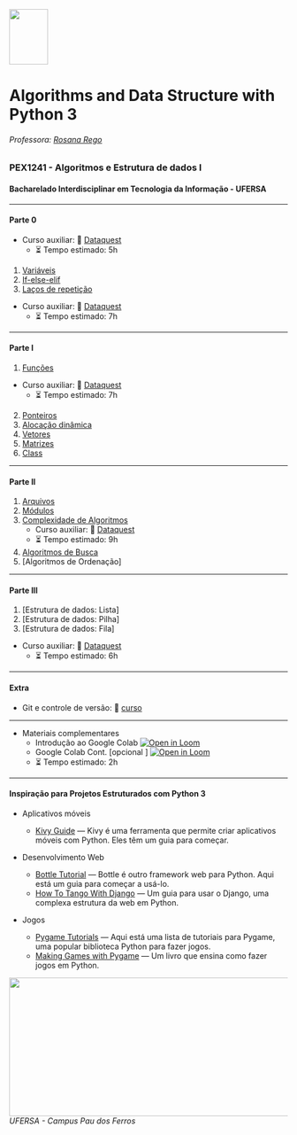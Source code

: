 <div>

  <img src="https://github.com/roscibely/algorithms-and-data-structure/blob/main/Ufersa.png" width="70" height="100">
</div>

# Algorithms and Data Structure with Python 3
###### Professora: [Rosana Rego](https://github.com/roscibely)

### PEX1241 - Algoritmos e Estrutura de dados I
#### Bacharelado Interdisciplinar em Tecnologia da Informação - UFERSA

---
#### Parte 0 
- Curso auxiliar: 🤜 [Dataquest](https://www.dataquest.io/course/introduction-to-python/)
  - :hourglass_flowing_sand: Tempo estimado: 5h
  
1. [Variáveis](https://github.com/roscibely/data-structure-with-python/tree/develop/variaveis)
2. [If-else-elif](https://github.com/roscibely/data-structure-with-python/tree/develop/condicional)
3. [Laços de repetição](https://github.com/roscibely/data-structure-with-python/tree/develop/loops)
- Curso auxiliar: 🤜 [Dataquest](https://www.dataquest.io/course/for-loops-and-conditional-statements-in-python/)
  - :hourglass_flowing_sand: Tempo estimado: 7h
---

#### Parte I 
1. [Funções](https://github.com/roscibely/data-structure-with-python/tree/main/functions)
 - Curso auxiliar: 🤜 [Dataquest](https://www.dataquest.io/course/python-functions-and-jupyter-notebook/)
    - :hourglass_flowing_sand: Tempo estimado: 7h
2. [Ponteiros](https://github.com/roscibely/data-structure-with-python/tree/develop/ponteiros)
3. [Alocação dinâmica](https://github.com/roscibely/data-structure-with-python/tree/main/alocacao_dinamica)
4. [Vetores](https://github.com/roscibely/data-structure-with-python/tree/develop/vetores)
5. [Matrizes](https://github.com/roscibely/data-structure-with-python/tree/develop/matrizes)
6. [Class](https://github.com/roscibely/data-structure-with-python/tree/develop/class)

---
#### Parte II

  1. [Arquivos](https://github.com/roscibely/data-structure-with-python/tree/develop/arquivos)
  2. [Módulos](https://github.com/roscibely/data-structure-with-python/tree/develop/modulos)
  3. [Complexidade de Algoritmos](https://github.com/roscibely/data-structure-with-python/blob/develop/complexidade/README.md)
      - Curso auxiliar: 🤜 [Dataquest](https://www.dataquest.io/course/algorithm-complexity/)
       - :hourglass_flowing_sand: Tempo estimado: 9h
  4. [Algoritmos de Busca](https://github.com/roscibely/data-structure-with-python/tree/develop/busca)
  5. [Algoritmos de Ordenação]
---
#### Parte III

  1. [Estrutura de dados: Lista]
  2. [Estrutura de dados: Pilha]
  3. [Estrutura de dados: Fila]
  
  - Curso auxiliar: 🤜 [Dataquest](https://www.dataquest.io/course/data-structures-fundamentals/)
       - :hourglass_flowing_sand: Tempo estimado: 6h
       
---
#### Extra 
  - Git e controle de versão: 🤜 [curso](https://www.dataquest.io/course/git-and-vcs/)
---  

- Materiais complementares
    - Introdução ao Google Colab [![Open in Loom](https://img.shields.io/badge/-Video-83DA77?style=flat-square&logo=loom)](https://www.loom.com/share/8a4f0d34b3cb4d9ea04b6dcf0b3d1aca)
    - Google Colab Cont. [opcional ] [![Open in Loom](https://img.shields.io/badge/-Video-83DA77?style=flat-square&logo=loom)](https://www.loom.com/share/d96cb0af7d9c4416bfe8145c93248a11)
    - :hourglass_flowing_sand: Tempo estimado: 2h
    
---
#### Inspiração para Projetos Estruturados com Python 3
- Aplicativos móveis
  - [Kivy Guide](https://kivy.org/doc/stable/gettingstarted/intro.html) — Kivy é uma ferramenta que permite criar aplicativos móveis com Python. Eles têm um guia para começar.
  
- Desenvolvimento Web
  - [Bottle Tutorial](https://bottlepy.org/docs/dev/tutorial_app.html) — Bottle é outro framework web para Python. Aqui está um guia para começar a usá-lo.
  - [How To Tango With Django](https://www.tangowithdjango.com/) — Um guia para usar o Django, uma complexa estrutura da web em Python.
  
- Jogos 
  - [Pygame Tutorials](https://www.pygame.org/wiki/tutorials) — Aqui está uma lista de tutoriais para Pygame, uma popular biblioteca Python para fazer jogos.
  - [Making Games with Pygame](https://www.amazon.com/Making-Games-Python-Pygame-Sweigart/dp/1469901730) — Um livro que ensina como fazer jogos em Python.

<div>
  <img src="https://github.com/roscibely/algorithms-and-data-structure/blob/develop/ufersa.jpg" width="700" height="250">
</div>
<i>UFERSA - Campus Pau dos Ferros</i>
